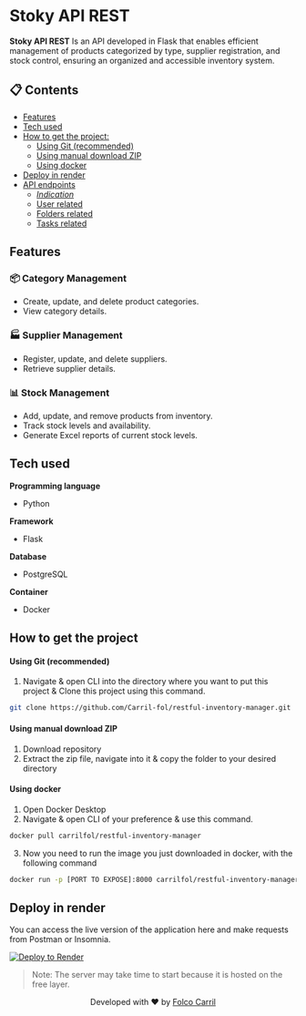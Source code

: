 # Stoky API REST

**Stoky API REST** Is an API developed in Flask that enables efficient management of products categorized by type, supplier registration, 
and stock control, ensuring an organized and accessible inventory system.

## 📋 Contents
- [Features](#features)
- [Tech used](#tech-used)
- [How to get the project:](#how-to-get-the-project)
    - [Using Git (recommended)](#using-git-recommended)
    - [Using manual download ZIP](#using-manual-download-zip)
    - [Using docker](#using-docker)
- [Deploy in render](#deploy-in-render)
- [API endpoints](#api-endpoints)
    - [*Indication*](#indication)
  - [User related](#user-related)
  - [Folders related](#folders-related)
  - [Tasks related](#tasks-related)

## Features

### 📦 Category Management
* Create, update, and delete product categories.
* View category details.
### 🏭 Supplier Management
* Register, update, and delete suppliers.
* Retrieve supplier details.
### 📊 Stock Management
* Add, update, and remove products from inventory.
* Track stock levels and availability.
* Generate Excel reports of current stock levels.

## Tech used 

**Programming language**
- Python 

**Framework**
- Flask

**Database**
- PostgreSQL

**Container**
- Docker

## How to get the project
#### Using Git (recommended)
1. Navigate & open CLI into the directory where you want to put this project & Clone this project using this command.
   
```bash
git clone https://github.com/Carril-fol/restful-inventory-manager.git
```
#### Using manual download ZIP
1. Download repository
2. Extract the zip file, navigate into it & copy the folder to your desired directory

#### Using docker
1. Open Docker Desktop
2. Navigate & open CLI of your preference & use this command.
```bash
docker pull carrilfol/restful-inventory-manager
```
3. Now you need to run the image you just downloaded in docker, with the following command
```bash
docker run -p [PORT TO EXPOSE]:8000 carrilfol/restful-inventory-manager
```

## Deploy in render
You can access the live version of the application here and make requests from Postman or Insomnia.

[![Deploy to Render](https://render.com/images/deploy-to-render-button.svg)](https://restful-inventory-manager.onrender.com)

>Note: The server may take time to start because it is hosted on the free layer.

<p align="center">
  Developed with ❤️ by <a href="https://github.com/Carril-fol" target="_blank">Folco Carril</a>
</p>